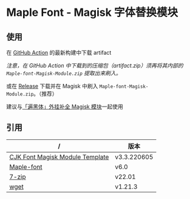 # Maple Font - Magisk 字体替换模块

## 使用

在 [GitHub Action](https://github.com/Cccc-owo/Maple-font-Magisk-Module/actions) 的最新构建中下载 artifact

*注意，在 GitHub Action 中下载到的压缩包（artifact.zip）须再将其内部的 ```Maple-font-Magisk-Module.zip``` 提取出来刷入。*

或在 [Release](https://github.com/Cccc-owo/Maple-font-Magisk-Module/releases/latest) 下载并在 Magisk 中刷入 ```Maple-font-Magisk-Module.zip```。（推荐） 

建议与[「遍黑体」外挂补全 Magisk 模块](https://github.com/lxgw/Plangothic-magisk-module)一起使用

## 引用

|/|版本|
|-|-|
|[CJK Font Magisk Module Template](https://github.com/lxgw/advanced-cjk-font-magisk-module-template)|v3.3.220605|
|[Maple-font](https://github.com/subframe7536/Maple-font)|v6.0|
|[7-zip](https://7-zip.org/)|v22.01|
|[wget](https://eternallybored.org/misc/wget/)|v1.21.3|
